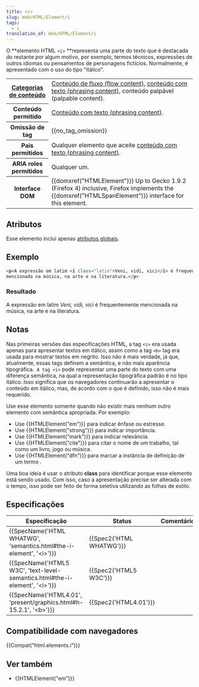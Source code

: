 ```yaml
---
title: <i>
slug: Web/HTML/Element/i
tags:
  - i
translation_of: Web/HTML/Element/i
---
```

O **elemento HTML `<i>` **representa uma parte do texto que é destacada do restante por algum motivo, por exemplo, termos técnicos, expressões de outros idiomas ou pensamentos de personagens fictícios. Normalmente, é apresentado com o uso do tipo "itálico".

<table class="properties">
  <tbody>
    <tr>
      <th scope="row">
        <a href="/en-US/docs/Web/HTML/Content_categories"
          >Categorias de conteúdo</a
        >
      </th>
      <td>
        <a href="/en-US/docs/Web/HTML/Content_categories#Flow_content"
          >Conteúdo de fluxo (flow content)</a
        >,
        <a href="/en-US/docs/Web/HTML/Content_categories#Phrasing_content"
          >conteúdo com texto (phrasing content)</a
        >, conteúdo palpável (palpable content).
      </td>
    </tr>
    <tr>
      <th scope="row">Conteúdo permitido</th>
      <td>
        <a href="/en-US/docs/Web/HTML/Content_categories#Phrasing_content"
          >Conteúdo com texto (phrasing content)</a
        >.
      </td>
    </tr>
    <tr>
      <th scope="row">Omissão de tag</th>
      <td>{{no_tag_omission}}</td>
    </tr>
    <tr>
      <th scope="row">Pais permitidos</th>
      <td>
        Qualquer elemento que aceite
        <a href="/en-US/docs/Web/HTML/Content_categories#Phrasing_content"
          >conteúdo com texto (phrasing content)</a
        >.
      </td>
    </tr>
    <tr>
      <th scope="row">ARIA roles permitidos</th>
      <td>Qualquer um.</td>
    </tr>
    <tr>
      <th scope="row">Interface DOM</th>
      <td>
        {{domxref("HTMLElement")}} Up to Gecko 1.9.2 (Firefox 4)
        inclusive, Firefox implements the
        {{domxref("HTMLSpanElement")}} interface for this element.
      </td>
    </tr>
  </tbody>
</table>

## Atributos

Esse elemento inclui apenas [atributos globais](/pt-BR/docs/Web/HTML/Global_attributes).

## Exemplo

```html
<p>A expressão em latim <i class="latin">Veni, vidi, vici</i> é frequentemente
mencionada na música, na arte e na literatura.</p>
```

### Resultado

A expressão em latim _Veni, vidi, vici_ é frequentemente mencionada na música, na arte e na literatura.

## Notas

Nas primeiras versões das especificações HTML, a tag `<i>` era usada apenas para apresentar textos em itálico, assim como a tag `<b>` tag era usada para mostrar textos em negrito. Isso não é mais verdade, já que, atualmente, essas tags definem a semântica, e não mais aparência tipográfica.` A tag <i>` pode representar uma parte do texto com uma diferença semântica, na qual a representação tipográfica padrão é no tipo itálico. Isso significa que os navegadores continuarão a apresentar o conteúdo em itálico, mas, de acordo com o que é definido, isso não é mais requerido.

Use esse elemento somente quando não existir mais nenhum outro elemento com semântica apropriada. Por exemplo:

- Use {{HTMLElement("em")}} para indicar ênfase ou estresse.
- Use {{HTMLElement("strong")}} para indicar importância.
- Use {{HTMLElement("mark")}} para indicar relevância.
- Use {{HTMLElement("cite")}} para citar o nome de um trabalho, tal como um livro, jogo ou música.
- Use {{HTMLElement("dfn")}} para marcar a instância de definição de um termo .

Uma boa ideia é usar o atributo **class** para identificar porque esse elemento está sendo usado. Com isso, caso a apresentação precise ser alterada com o tempo, isso pode ser feito de forma seletiva utilizando as folhas de estilo.

## Especificações

| Especificação                                                                                                | Status                           | Comentário |
| ------------------------------------------------------------------------------------------------------------ | -------------------------------- | ---------- |
| {{SpecName('HTML WHATWG', 'semantics.html#the-i-element', '&lt;i&gt;')}}             | {{Spec2('HTML WHATWG')}} |            |
| {{SpecName('HTML5 W3C', 'text-level-semantics.html#the-i-element', '&lt;i&gt;')}} | {{Spec2('HTML5 W3C')}}     |            |
| {{SpecName('HTML4.01', 'present/graphics.html#h-15.2.1', '&lt;b&gt;')}}             | {{Spec2('HTML4.01')}}     |            |

## Compatibilidade com navegadores

{{Compat("html.elements.i")}}

## Ver também

- {{HTMLElement("em")}}
